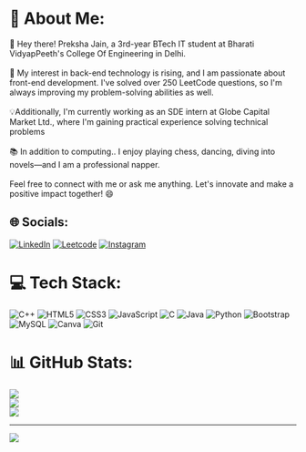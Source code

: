 # 💫 About Me:
👋 Hey there! Preksha Jain, a 3rd-year BTech IT student at Bharati VidyapPeeth's College Of Engineering in Delhi.<br><br>
🌱 My interest in back-end technology is rising, and I am passionate about front-end development. I've solved over 250 LeetCode questions, so I'm always improving my problem-solving abilities as well.<br><br>
💡Additionally, I'm currently working as an SDE intern at Globe Capital Market Ltd., where I'm gaining practical experience solving technical problems<br><br>
📚 In addition to computing.. I enjoy playing chess, dancing, diving into novels—and I am a professional napper. <br><br>
Feel free to connect with me or ask me anything. Let's innovate and make a positive impact together! 😄<br>


## 🌐 Socials:
[![LinkedIn](https://img.shields.io/badge/LinkedIn-%230077B5.svg?logo=linkedin&logoColor=white)](https://www.linkedin.com/in/preksha-jain03) 
[![Leetcode](https://img.shields.io/badge/Leetcode-%230077B5.svg?logo=leetcode&logoColor=yellow)](https://leetcode.com/u/Preksha_1909/) 
[![Instagram](https://img.shields.io/badge/Instagram-%23E4405F.svg?logo=Instagram&logoColor=white)](https://instagram.com/stupendous_prek) 

# 💻 Tech Stack:
![C++](https://img.shields.io/badge/c++-%2300599C.svg?style=for-the-badge&logo=c%2B%2B&logoColor=white) 
![HTML5](https://img.shields.io/badge/html5-%23E34F26.svg?style=for-the-badge&logo=html5&logoColor=white) 
![CSS3](https://img.shields.io/badge/css3-%231572B6.svg?style=for-the-badge&logo=css3&logoColor=white) 
![JavaScript](https://img.shields.io/badge/javascript-%23323330.svg?style=for-the-badge&logo=javascript&logoColor=%23F7DF1E) 
![C](https://img.shields.io/badge/c-%2300599C.svg?style=for-the-badge&logo=c&logoColor=white) 
![Java](https://img.shields.io/badge/java-%23ED8B00.svg?style=for-the-badge&logo=openjdk&logoColor=white) 
![Python](https://img.shields.io/badge/python-3670A0?style=for-the-badge&logo=python&logoColor=ffdd54)
![Bootstrap](https://img.shields.io/badge/bootstrap-%238511FA.svg?style=for-the-badge&logo=bootstrap&logoColor=white) 
![MySQL](https://img.shields.io/badge/mysql-4479A1.svg?style=for-the-badge&logo=mysql&logoColor=white) 
![Canva](https://img.shields.io/badge/Canva-%2300C4CC.svg?style=for-the-badge&logo=Canva&logoColor=white) 
![Git](https://img.shields.io/badge/git-%23F05033.svg?style=for-the-badge&logo=git&logoColor=white)
# 📊 GitHub Stats:
![](https://github-readme-stats.vercel.app/api?username=PrekshaJain1909&theme=dark&hide_border=false&include_all_commits=false&count_private=false)<br/>
![](https://github-readme-streak-stats.herokuapp.com/?user=PrekshaJain1909&theme=dark&hide_border=false)<br/>
![](https://github-readme-stats.vercel.app/api/top-langs/?username=PrekshaJain1909&theme=dark&hide_border=false&include_all_commits=false&count_private=false&layout=compact)

---
[![](https://visitcount.itsvg.in/api?id=PrekshaJain1909&icon=0&color=0)](https://visitcount.itsvg.in)

<!-- Proudly created with GPRM ( https://gprm.itsvg.in ) -->
